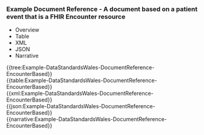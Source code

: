 <div class="warning"><span class="ClinicalWarn"></span></div>

### Example Document Reference - A document based on a patient event that is a FHIR Encounter resource

<div class="tab-wrap">
  <ul class="tab-head">
    <li class="tablink" onclick="openCity(this,'tabtree')" data-target="tabtree">
      Overview
    </li>
    <li class="tablink" onclick="openCity(this,'tabtable')" data-target="tabtable">
      Table
    </li>
    <li class="tablink tab-active" onclick="openCity(this,'tabxml')" data-target="tabxml">
      XML
    </li>    
    <li class="tablink" onclick="openCity(this,'tabjson')" data-target="tabjson">
      JSON
    </li>    
    <li class="tablink" onclick="openCity(this,'tabnarrative')" data-target="tabnarrative">
      Narrative
    </li>
  </ul>
  <div class="tab-main">
    <div id="tabtree" class="tabcontent">
      {{tree:Example-DataStandardsWales-DocumentReference-EncounterBased}}
    </div>
    <div id="tabtable" class="tabcontent">
      {{table:Example-DataStandardsWales-DocumentReference-EncounterBased}}
    </div>       
    <div id="tabxml" class="tabcontent active">      
      {{xml:Example-DataStandardsWales-DocumentReference-EncounterBased}}
    </div>
    <div id="tabjson" class="tabcontent">
      {{json:Example-DataStandardsWales-DocumentReference-EncounterBased}}
    </div>       
    <div id="tabnarrative" class="tabcontent">
      {{narrative:Example-DataStandardsWales-DocumentReference-EncounterBased}}
    </div>  
  </div>
</div>